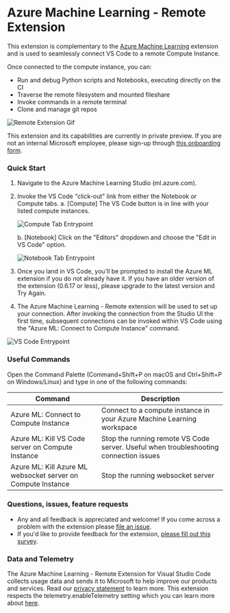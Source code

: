 # Azure Machine Learning - Remote Extension

This extension is complementary to the [Azure Machine Learning](https://aka.ms/aml-ext-get-started) extension and is used to seamlessly connect VS Code to a remote Compute Instance.

Once connected to the compute instance, you can:
- Run and debug Python scripts and Notebooks, executing directly on the CI
- Traverse the remote filesystem and mounted fileshare
- Invoke commands in a remote terminal
- Clone and manage git repos

![Remote Extension Gif](https://raw.githubusercontent.com/microsoft/vscode-tools-for-ai/master/media/remote_extension_readme/remote_extension_demo.gif)

This extension and its capabilities are currently in private preview. If you are not an internal Microsoft employee, please sign-up through [this onboarding form](https://aka.ms/aml-vsc-onboard).

### Quick Start
1. Navigate to the Azure Machine Learning Studio (ml.azure.com).

2. Invoke the VS Code "click-out" link from either the Notebook or Compute tabs.
    a. [Compute] The VS Code button is in line with your listed compute instances.

    ![Compute Tab Entrypoint](https://raw.githubusercontent.com/microsoft/vscode-tools-for-ai/master/media/remote_extension_readme/compute_link.png)

    b. [Notebook] Click on the "Editors" dropdown and choose the "Edit in VS Code" option.

    ![Notebook Tab Entrypoint](https://raw.githubusercontent.com/microsoft/vscode-tools-for-ai/master/media/remote_extension_readme/notebook_link.png)

3. Once you land in VS Code, you'll be prompted to install the Azure ML extension if you do not already have it. If you have an older version of the extension (0.6.17 or less), please upgrade to the latest version and Try Again.

4. The Azure Machine Learning - Remote extension will be used to set up your connection. After invoking the connection from the Studio UI the first time, subsequent connections can be invoked within VS Code using the "Azure ML: Connect to Compute Instance" command.

![VS Code Entrypoint](https://raw.githubusercontent.com/microsoft/vscode-tools-for-ai/master/media/remote_extension_readme/code_entrypoint.jpg)

### Useful Commands

Open the Command Palette (Command+Shift+P on macOS and Ctrl+Shift+P on Windows/Linux) and type in one of the following commands:

| Command | Description |
| -------------- | --------------- |
| Azure ML: Connect to Compute Instance | Connect to a compute instance in your Azure Machine Learning workspace |
| Azure ML: Kill VS Code server on Compute Instance | Stop the running remote VS Code server. Useful when troubleshooting connection issues|
| Azure ML: Kill Azure ML websocket server on Compute Instance | Stop the running websocket server|


### Questions, issues, feature requests
- Any and all feedback is appreciated and welcome! If you come across a problem with the extension please [file an issue](https://github.com/microsoft/vscode-tools-for-ai/issues/new/choose).
- If you'd like to provide feedback for the extension, [please fill out this survey](https://aka.ms/aml-ext-survey).

### Data and Telemetry

The Azure Machine Learning - Remote Extension for Visual Studio Code collects usage data and sends it to Microsoft to help improve our products and services. Read our [privacy statement](https://privacy.microsoft.com/privacystatement) to learn more. This extension respects the telemetry.enableTelemetry setting which you can learn more about [here](https://code.visualstudio.com/docs/supporting/faq#_how-to-disable-telemetry-reporting).
